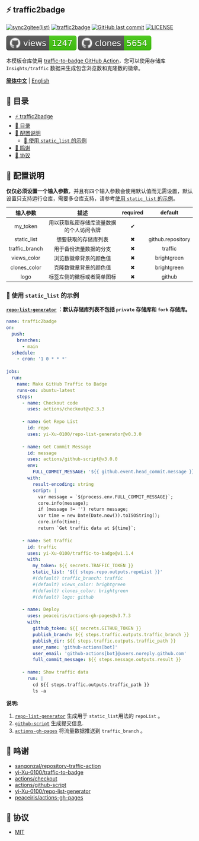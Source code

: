 ## ⚡️ traffic2badge

[![sync2gitee(list)](<https://github.com/yi-Xu-0100/hub-mirror/workflows/sync2gitee(list)/badge.svg>)](https://github.com/yi-Xu-0100/hub-mirror)
[![traffic2badge](https://github.com/yi-Xu-0100/traffic2badge/workflows/traffic2badge/badge.svg)](https://github.com/yi-Xu-0100/traffic2badge/actions?query=workflow%3Atraffic2badge)
[![GitHub last commit](https://img.shields.io/github/last-commit/yi-Xu-0100/traffic2badge)](./)
[![LICENSE](https://img.shields.io/github/license/yi-Xu-0100/traffic2badge)](./LICENSE)

[![GitHub views](https://raw.githubusercontent.com/yi-Xu-0100/traffic2badge/traffic/traffic-traffic2badge/views.svg)](https://github.com/yi-Xu-0100/traffic2badge/tree/traffic)
[![GitHub clones](https://raw.githubusercontent.com/yi-Xu-0100/traffic2badge/traffic/traffic-traffic2badge/clones.svg)](https://github.com/yi-Xu-0100/traffic-to-badge/tree/traffic)

本模板仓库使用 [traffic-to-badge GitHub Action](https://github.com/marketplace/actions/traffic-to-badge)，您可以使用存储库 `Insights/traffic` 数据来生成包含浏览数和克隆数的徽章。

[**简体中文**](./README_CN.md) | [English](./README.md)

## 🎨 目录

- [⚡️ traffic2badge](#️-traffic2badge)
- [🎨 目录](#-目录)
- [🚀 配置说明](#-配置说明)
  - [📝 使用 `static_list` 的示例](#-使用-static_list-的示例)
- [🎉 鸣谢](#-鸣谢)
- [📄 协议](#-协议)

## 🚀 配置说明

**仅仅必须设置一个输入参数**，并且有四个输入参数会使用默认值而无需设置，默认设置只支持运行仓库，需要多仓库支持，请参考[使用 `static_list` 的示例](#-使用-static_list-的示例)。

|    输入参数    |                   描述                   | required |      default      |
| :------------: | :--------------------------------------: | :------: | :---------------: |
|    my_token    | 用以获取私密存储库流量数据的个人访问令牌 |    ✔     |                   |
|  static_list   |           想要获取的存储库列表           |    ✖     | github.repository |
| traffic_branch |          用于备份流量数据的分支          |    ✖     |      traffic      |
|  views_color   |          浏览数徽章背景的颜色值          |    ✖     |    brightgreen    |
|  clones_color  |          克隆数徽章背景的颜色值          |    ✖     |    brightgreen    |
|      logo      |        标签左侧的徽标或者简单图标        |    ✖     |      github       |

### 📝 使用 `static_list` 的示例

**[`repo-list-generator`](https://github.com/marketplace/actions/repo-list-generator) ：默认存储库列表不包括 `private` 存储库和 `fork` 存储库。**

```yaml
name: traffic2badge
on:
  push:
    branches:
      - main
  schedule:
    - cron: '1 0 * * *'

jobs:
  run:
    name: Make GitHub Traffic to Badge
    runs-on: ubuntu-latest
    steps:
      - name: Checkout code
        uses: actions/checkout@v2.3.3

      - name: Get Repo List
        id: repo
        uses: yi-Xu-0100/repo-list-generator@v0.3.0

      - name: Get Commit Message
        id: message
        uses: actions/github-script@v3.0.0
        env:
          FULL_COMMIT_MESSAGE: '${{ github.event.head_commit.message }}'
        with:
          result-encoding: string
          script: |
            var message = `${process.env.FULL_COMMIT_MESSAGE}`;
            core.info(message);
            if (message != '') return message;
            var time = new Date(Date.now()).toISOString();
            core.info(time);
            return `Get traffic data at ${time}`;

      - name: Set traffic
        id: traffic
        uses: yi-Xu-0100/traffic-to-badge@v1.1.4
        with:
          my_token: ${{ secrets.TRAFFIC_TOKEN }}
          static_list: '${{ steps.repo.outputs.repoList }}'
          #(default) traffic_branch: traffic
          #(default) views_color: brightgreen
          #(default) clones_color: brightgreen
          #(default) logo: github

      - name: Deploy
        uses: peaceiris/actions-gh-pages@v3.7.3
        with:
          github_token: ${{ secrets.GITHUB_TOKEN }}
          publish_branch: ${{ steps.traffic.outputs.traffic_branch }}
          publish_dir: ${{ steps.traffic.outputs.traffic_path }}
          user_name: 'github-actions[bot]'
          user_email: 'github-actions[bot]@users.noreply.github.com'
          full_commit_message: ${{ steps.message.outputs.result }}

      - name: Show traffic data
        run: |
          cd ${{ steps.traffic.outputs.traffic_path }}
          ls -a
```

**说明:**

1. [`repo-list-generator`](https://github.com/marketplace/actions/repo-list-generator) 生成用于 `static_list`用法的 `repoList` 。
2. [`github-script`](https://github.com/marketplace/actions/github-script) 生成提交信息.
3. [`actions-gh-pages`](https://github.com/marketplace/actions/github-pages-action) 将流量数据推送到 `traffic_branch` 。

## 🎉 鸣谢

- [sangonzal/repository-traffic-action](https://github.com/sangonzal/repository-traffic-action)
- [yi-Xu-0100/traffic-to-badge](https://github.com/yi-Xu-0100/traffic-to-badge)
- [actions/checkout](https://github.com/actions/checkout)
- [actions/github-script](https://github.com/actions/github-script)
- [yi-Xu-0100/repo-list-generator](https://github.com/yi-Xu-0100/repo-list-generator)
- [peaceiris/actions-gh-pages](https://github.com/peaceiris/actions-gh-pages)

## 📄 协议

- [MIT](./LICENSE)
